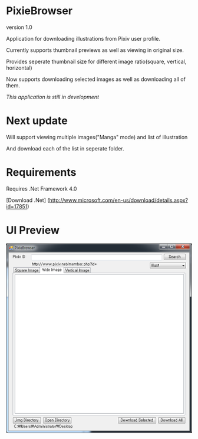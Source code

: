 PixieBrowser
===============

version 1.0

Application for downloading illustrations from Pixiv user profile.

Currently supports thumbnail previews as well as viewing in original size.

Provides seperate thumbnail size for different image ratio(square, vertical, horizontal)

Now supports downloading selected images as well as downloading all of them.


*This application is still in development*

Next update
==============
Will support viewing multiple images("Manga" mode) and list of illustration

And download each of the list in seperate folder.


Requirements
==============
Requires .Net Framework 4.0


[Download .Net] (http://www.microsoft.com/en-us/download/details.aspx?id=17851)

UI Preview
==============

![alt tag](https://raw.githubusercontent.com/neropsys/PixieBrowser/master/K-86.png)
